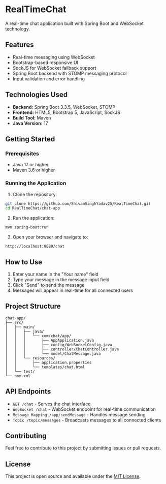 # RealTimeChat

A real-time chat application built with Spring Boot and WebSocket technology.

## Features

- Real-time messaging using WebSocket
- Bootstrap-based responsive UI
- SockJS for WebSocket fallback support
- Spring Boot backend with STOMP messaging protocol
- Input validation and error handling

## Technologies Used

- **Backend:** Spring Boot 3.3.5, WebSocket, STOMP
- **Frontend:** HTML5, Bootstrap 5, JavaScript, SockJS
- **Build Tool:** Maven
- **Java Version:** 17

## Getting Started

### Prerequisites

- Java 17 or higher
- Maven 3.6 or higher

### Running the Application

1. Clone the repository:
```bash
git clone https://github.com/ShivamSinghYadav25/RealTimeChat.git
cd RealTimeChat/chat-app
```

2. Run the application:
```bash
mvn spring-boot:run
```

3. Open your browser and navigate to:
```
http://localhost:8080/chat
```

## How to Use

1. Enter your name in the "Your name" field
2. Type your message in the message input field
3. Click "Send" to send the message
4. Messages will appear in real-time for all connected users

## Project Structure

```
chat-app/
├── src/
│   ├── main/
│   │   ├── java/
│   │   │   └── com/chat/app/
│   │   │       ├── AppApplication.java
│   │   │       ├── config/WebSocketConfig.java
│   │   │       ├── controller/ChatController.java
│   │   │       └── model/ChatMessage.java
│   │   └── resources/
│   │       ├── application.properties
│   │       └── templates/chat.html
│   └── test/
└── pom.xml
```

## API Endpoints

- `GET /chat` - Serves the chat interface
- `WebSocket /chat` - WebSocket endpoint for real-time communication
- `Message Mapping /app/sendMessage` - Handles message sending
- `Topic /topic/messages` - Broadcasts messages to all connected clients

## Contributing

Feel free to contribute to this project by submitting issues or pull requests.

## License

This project is open source and available under the [MIT License](LICENSE).